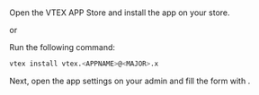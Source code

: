# <APPNAME>

Open the VTEX APP Store and install the app on your store.

or

Run the following command:

```sh
vtex install vtex.<APPNAME>@<MAJOR>.x
```

Next, open the app settings on your admin and fill the form with <FIELDS>.
